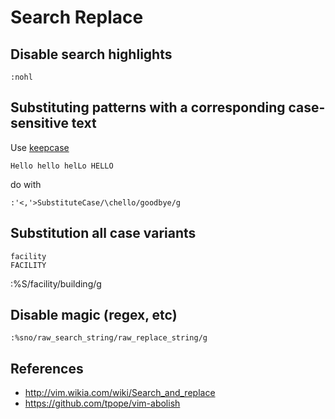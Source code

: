 # Search Replace

## Disable search highlights

```vim
:nohl
```

## Substituting patterns with a corresponding case-sensitive text

Use [keepcase](http://www.vim.org/scripts/script.php?script_id=6)

```text
Hello hello helLo HELLO
```

do with

```vim
:'<,'>SubstituteCase/\chello/goodbye/g
```

## Substitution all case variants

```
facility
FACILITY
```

:%S/facility/building/g

## Disable magic (regex, etc)

```
:%sno/raw_search_string/raw_replace_string/g
```

## References

- http://vim.wikia.com/wiki/Search_and_replace
- https://github.com/tpope/vim-abolish
